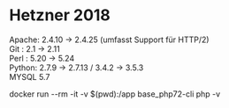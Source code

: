 # Hetzner 2018
Apache: 2.4.10 -> 2.4.25 (umfasst Support für HTTP/2)  
Git  : 2.1 -> 2.11  
Perl  : 5.20 -> 5.24  
Python: 2.7.9 -> 2.7.13 / 3.4.2 -> 3.5.3  
MYSQL 5.7  

docker run --rm -it -v $(pwd):/app base_php72-cli php -v